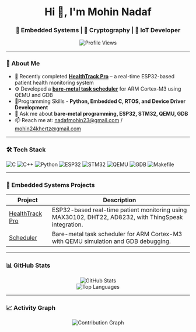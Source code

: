 <h1 align="center">Hi 👋, I'm Mohin Nadaf</h1>
<h3 align="center">🚀 Embedded Systems | 🔐 Cryptography | 🤖 IoT Developer</h3>

<p align="center">
  <img src="https://komarev.com/ghpvc/?username=mohin22&label=Profile%20views&color=0e75b6&style=flat" alt="Profile Views" />
</p>

---

### 🧠 About Me

- 🔭 Recently completed **[HealthTrack Pro](https://github.com/mohin22/HealthTrack-Pro)** – a real-time ESP32-based patient health monitoring system  
- ⚙️ Developed a **[bare-metal task scheduler](https://github.com/mohin22/Scheduler)** for ARM Cortex-M3 using QEMU and GDB  
- 🌱Programming Skills - **Python, Embedded C, RTOS, and Device Driver Development**  
- 💬 Ask me about **bare-metal programming, ESP32, STM32, QEMU, GDB**  
- 📫 Reach me at: [nadafmohin23@gmail.com](mailto:nadafmohin23@gmail.com) / [mohin24khertz@gmail.com](mailto:mohin24khertz@gmail.com)

---

### 🛠️ Tech Stack

![C](https://img.shields.io/badge/C-00599C?style=flat&logo=c&logoColor=white)
![C++](https://img.shields.io/badge/C++-00599C?style=flat&logo=c%2B%2B&logoColor=white)
![Python](https://img.shields.io/badge/Python-3776AB?style=flat&logo=python&logoColor=white)
![ESP32](https://img.shields.io/badge/ESP32-black?style=flat&logo=espressif&logoColor=white)
![STM32](https://img.shields.io/badge/STM32-03234B?style=flat&logo=stmicroelectronics&logoColor=white)
![QEMU](https://img.shields.io/badge/QEMU-FA0F00?style=flat&logo=linux&logoColor=white)
![GDB](https://img.shields.io/badge/GDB-000000?style=flat&logo=gnu&logoColor=white)
![Makefile](https://img.shields.io/badge/Makefile-064F8C?style=flat&logo=gnu&logoColor=white)

---

### 🔧 Embedded Systems Projects

| Project | Description |
|--------|-------------|
| [HealthTrack Pro](https://github.com/mohin22/HealthTrack-Pro) | ESP32-based real-time patient monitoring using MAX30102, DHT22, AD8232, with ThingSpeak integration. |
| [Scheduler](https://github.com/mohin22/Scheduler) | Bare-metal task scheduler for ARM Cortex-M3 with QEMU simulation and GDB debugging. |

---

### 📊 GitHub Stats

<p align="center">
  <img src="https://github-readme-stats.vercel.app/api?username=mohin22&show_icons=true&theme=radical" alt="GitHub Stats" />
  <br/>
  <img src="https://github-readme-stats.vercel.app/api/top-langs/?username=mohin22&layout=compact&theme=tokyonight" alt="Top Languages" />
</p>

---

### 📈 Activity Graph

<p align="center">
  <img src="https://github-readme-activity-graph.vercel.app/graph?username=mohin22&theme=dracula" alt="Contribution Graph" />
</p>

